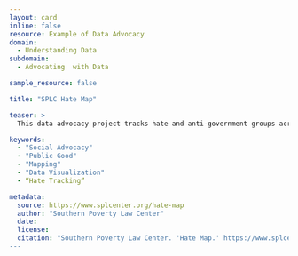 ```yaml
---
layout: card
inline: false
resource: Example of Data Advocacy
domain:
  - Understanding Data
subdomain:
  - Advocating  with Data

sample_resource: false

title: "SPLC Hate Map"

teaser: >
  This data advocacy project tracks hate and anti-government groups across the United States. 

keywords:
  - "Social Advocacy"
  - "Public Good"
  - "Mapping"
  - "Data Visualization"
  - “Hate Tracking”

metadata:
  source: https://www.splcenter.org/hate-map
  author: "Southern Poverty Law Center"
  date: 
  license:
  citation: "Southern Poverty Law Center. 'Hate Map.' https://www.splcenter.org/hate-map. Accessed on 20 June 2023.”
---
```

